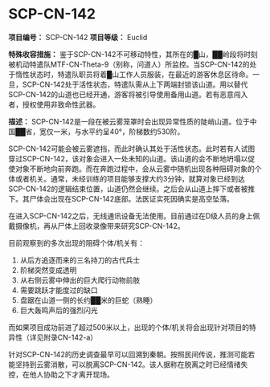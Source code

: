 # SCP-CN-142


**项目编号：** SCP-CN-142
**项目等级：** Euclid

**特殊收容措施：** 鉴于SCP-CN-142不可移动特性，其所在的█山，██岭段将时刻被机动特遣队MTF-CN-Theta-9（别称，问道人）所监控。当SCP-CN-142的处于惰性状态时，特遣队职员将着█山工作人员服装，在最近的游客休息区待命。一旦，SCP-CN-142处于活性状态，特遣队需从上下两端封锁该山道。用以替代SCP-CN-142的山道也已经开通，游客将被引导使用备用山道。若有恶意闯入者，授权使用非致命性武器。

**描述：** SCP-CN-142是一段在被云雾笼罩时会出现异常性质的陡峭山道。位于中国██省，宽仅一米，与水平约呈40°，阶梯数约530阶。

SCP-CN-142可能会被云雾遮挡，而此时确认其处于活性状态。此时若有人试图穿过SCP-CN-142，该对象会进入一处未知的山道。该山道的会不断地坍塌以促使对象不断地向前奔跑。而在奔跑过程中，会从云雾中随机出现各种阻碍对象的个体或者机关。通常，未经训练的项目能够支撑大约3分钟，就算对象已经到达SCP-CN-142的逻辑结束位置，山道仍然会继续。之后会从山道上摔下或者被推下。其尸体会出现在SCP-CN-142底部。法医证实死因确实是高空坠落。

在进入SCP-CN-142之后，无线通讯设备无法使用。目前通过在D级人员的身上佩戴摄像机，再从尸体上回收录像带来研究SCP-CN-142。

目前观察到的多次出现的阻碍个体/机关有：
1. 从后方追逐而来的三名持刀的古代兵士
2. 阶梯突然变成透明
3. 从右侧云雾中伸出的巨大爬行动物前肢
4. 需要跳跃才能度过的缺口
5. 盘踞在山道一侧的长约██米的巨蛇（熟睡）
6. 巨大轰鸣声后的强烈闪光

而如果项目成功前进了超过500米以上，出现的个体/机关将会出现针对项目的特异性（详见附录CN-142-a）


针对SCP-CN-142的历史调查最早可以回溯到秦朝。按照民间传说，推测可能若能坚持到云雾消散，可以脱离SCP-CN-142。该人据称在脱离之时已经情绪失控，在他人协助之下才离开现场。


